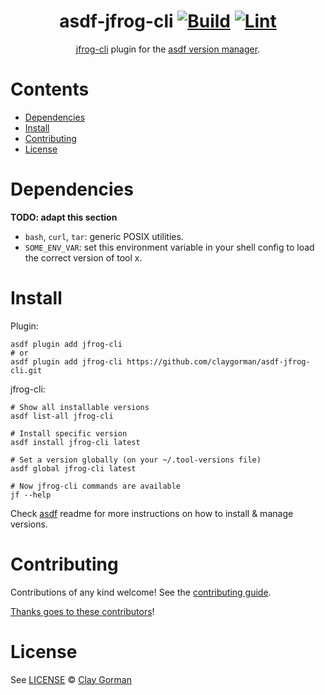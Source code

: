 <div align="center">

# asdf-jfrog-cli [![Build](https://github.com/claygorman/asdf-jfrog-cli/actions/workflows/build.yml/badge.svg)](https://github.com/claygorman/asdf-jfrog-cli/actions/workflows/build.yml) [![Lint](https://github.com/claygorman/asdf-jfrog-cli/actions/workflows/lint.yml/badge.svg)](https://github.com/claygorman/asdf-jfrog-cli/actions/workflows/lint.yml)

[jfrog-cli](https://github.com/claygorman/asdf-jfrog-cli) plugin for the [asdf version manager](https://asdf-vm.com).

</div>

# Contents

- [Dependencies](#dependencies)
- [Install](#install)
- [Contributing](#contributing)
- [License](#license)

# Dependencies

**TODO: adapt this section**

- `bash`, `curl`, `tar`: generic POSIX utilities.
- `SOME_ENV_VAR`: set this environment variable in your shell config to load the correct version of tool x.

# Install

Plugin:

```shell
asdf plugin add jfrog-cli
# or
asdf plugin add jfrog-cli https://github.com/claygorman/asdf-jfrog-cli.git
```

jfrog-cli:

```shell
# Show all installable versions
asdf list-all jfrog-cli

# Install specific version
asdf install jfrog-cli latest

# Set a version globally (on your ~/.tool-versions file)
asdf global jfrog-cli latest

# Now jfrog-cli commands are available
jf --help
```

Check [asdf](https://github.com/asdf-vm/asdf) readme for more instructions on how to
install & manage versions.

# Contributing

Contributions of any kind welcome! See the [contributing guide](contributing.md).

[Thanks goes to these contributors](https://github.com/claygorman/asdf-jfrog-cli/graphs/contributors)!

# License

See [LICENSE](LICENSE) © [Clay Gorman](https://github.com/claygorman/)
